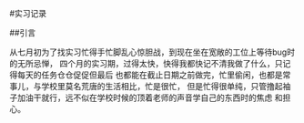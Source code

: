 #实习记录

##引言

从七月初为了找实习忙得手忙脚乱心惊胆战，到现在坐在宽敞的工位上等待bug时的无所忌惮，
四个月的实习期，过得太快，快得我都快记不清我做了什么，只记得每天的任务仓仓促促但最后
也都能在截止日期之前做完，忙里偷闲，也都是常事儿，与学校里莫名荒唐的生活相比，忙是很忙，
但是忙得很单纯，只管撸起袖子加油干就行，远不似在学校时候的顶着老师的声音学自己的东西时的焦虑
和担心。